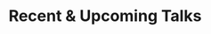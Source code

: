 ---
title: Recent & Upcoming Talks
cms_exclude: true
#url: talk

# View

view: showcase

# Optional cover image (relative to `assets/media/` folder).
image:
  caption: ""
  filename: ""
---